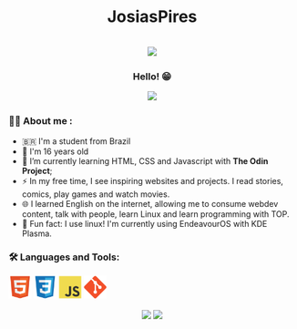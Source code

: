 <h1 align="center">JosiasPires</h1>
<div align="center"><img src="https://komarev.com/ghpvc/?username=JosiasPires&style=flat-square&color=blue" alt=""/></div>
<div id="header" align="center">
  <img src="https://imgs.search.brave.com/4PMjhLh4B9CAlmSp3Y5-hgZvRLKXJY3MuRoedI59nX0/rs:fit:640:206:1/g:ce/aHR0cHM6Ly91cGxv/YWQud2lraW1lZGlh/Lm9yZy93aWtpcGVk/aWEvY29tbW9ucy90/aHVtYi9kL2QyL0Nl/bHRpYy1rbm90LWJh/c2ljLWVkaXQuc3Zn/LzY0MHB4LUNlbHRp/Yy1rbm90LWJhc2lj/LWVkaXQuc3ZnLnBu/Zw" width="300"/>
</div>
<h3 align="center">Hello! 😁</h3>

<div align="center"><img src="https://media3.giphy.com/media/zOvBKUUEERdNm/giphy.gif" width="200"></div>
<h3>👨‍💻 About me :</h3>
<ul>
  <li>🇧🇷 I'm a student from Brazil</li>
  <li>🎂 I'm 16 years old</li>
  <li>🌱 I’m currently learning HTML, CSS and Javascript with <b>The Odin Project</b>;</li>
  <li>⚡ In my free time, I see inspiring websites and projects. I read stories, comics, play games and watch movies.</li>
  <li>🌐 I learned English on the internet, allowing me to consume webdev content, talk with people, learn Linux and learn programming with TOP.</li>
  <li>🐧 Fun fact: I use linux! I'm currently using EndeavourOS with KDE Plasma.</li>
</ul>
<h3>🛠️ Languages and Tools:</h3>
<div>
  <img title="HTML5" alt="HTML5" width="40" src="https://github.com/devicons/devicon/blob/master/icons/html5/html5-original.svg">
  <img title="CSS3" alt="CSS3" width="40" src="https://github.com/devicons/devicon/blob/master/icons/css3/css3-original.svg">
  <img title="Javascript" alt="Javascript" width="40" src="https://github.com/devicons/devicon/blob/master/icons/javascript/javascript-original.svg">
  <img title="Git" alt="Git" width="40" src="https://github.com/devicons/devicon/blob/master/icons/git/git-original.svg">
</div>
<br>
<div align="center">
  <img height="180" src="https://github-readme-stats.vercel.app/api?username=JosiasPires&theme=github_dark&show_icons=true">
  <img height="180" src="https://github-readme-stats.vercel.app/api/top-langs/?username=JosiasPires&layout=compact&theme=github_dark">
</div>
<!--
**JosiasPires/JosiasPires** is a ✨ _special_ ✨ repository because its `README.md` (this file) appears on your GitHub profile.
